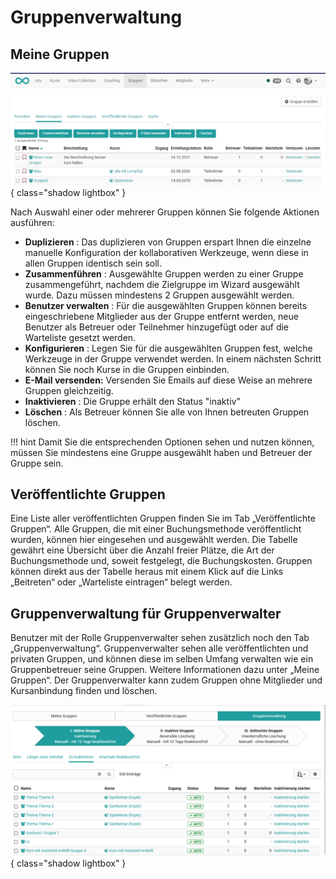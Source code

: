 # Gruppenverwaltung

## Meine Gruppen

![Gruppe verwalten](assets/Gruppe_verwalten.png){ class="shadow lightbox" }

Nach Auswahl einer oder mehrerer Gruppen können Sie folgende Aktionen
ausführen:

  *  **Duplizieren** : Das duplizieren von Gruppen erspart Ihnen die einzelne manuelle Konfiguration der kollaborativen Werkzeuge, wenn diese in allen Gruppen identisch sein soll.
  *  **Zusammenführen** : Ausgewählte Gruppen werden zu einer Gruppe zusammengeführt, nachdem die Zielgruppe im Wizard ausgewählt wurde. Dazu müssen mindestens 2 Gruppen ausgewählt werden.
  *  **Benutzer verwalten** : Für die ausgewählten Gruppen können bereits eingeschriebene Mitglieder aus der Gruppe entfernt werden, neue Benutzer als Betreuer oder Teilnehmer hinzugefügt oder auf die Warteliste gesetzt werden.
  *  **Konfigurieren** : Legen Sie für die ausgewählten Gruppen fest, welche Werkzeuge in der Gruppe verwendet werden. In einem nächsten Schritt können Sie noch Kurse in die Gruppen einbinden.
  *  **E-Mail versenden:** Versenden Sie Emails auf diese Weise an mehrere Gruppen gleichzeitig.
  *  **Inaktivieren** : Die Gruppe erhält den Status "inaktiv"
  *  **Löschen** : Als Betreuer können Sie alle von Ihnen betreuten Gruppen löschen.

!!! hint
	Damit Sie die entsprechenden Optionen sehen und nutzen können, müssen Sie mindestens eine Gruppe ausgewählt haben und Betreuer der Gruppe sein.

##  Veröffentlichte Gruppen

Eine Liste aller veröffentlichten Gruppen finden Sie im Tab „Veröffentlichte
Gruppen“. Alle Gruppen, die mit einer Buchungsmethode veröffentlicht wurden,
können hier eingesehen und ausgewählt werden. Die Tabelle gewährt eine
Übersicht über die Anzahl freier Plätze, die Art der Buchungsmethode und,
soweit festgelegt, die Buchungskosten. Gruppen können direkt aus der Tabelle
heraus mit einem Klick auf die Links „Beitreten“ oder „Warteliste eintragen“
belegt werden.

## Gruppenverwaltung für Gruppenverwalter

Benutzer mit der Rolle Gruppenverwalter sehen zusätzlich noch den Tab
„Gruppenverwaltung“. Gruppenverwalter sehen alle veröffentlichten und privaten
Gruppen, und können diese im selben Umfang verwalten wie ein Gruppenbetreuer
seine Gruppen. Weitere Informationen dazu unter „Meine Gruppen“. Der
Gruppenverwalter kann zudem Gruppen ohne Mitglieder und Kursanbindung finden
und löschen.

![Gruppenverwalter](assets/Gruppenverwaltung.png){ class="shadow lightbox" }

